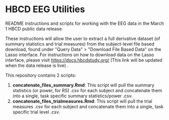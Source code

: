 # HBCD EEG Utilities

README instructions and scripts for working with the EEG data in the March 1 HBCD public data release.

These instructions will allow the user to extract a full derivative dataset (of summary statistics and trial measures) from the subject-level file based download, found under "Query Data" > "Download File Based Data" on the Lasso interface. For instructions on how to download data on the Lasso interface, please visit https://docs.hbcdstudy.org/ (This link will be updated when the data release is live) .

This repository contains 2 scripts: 
1. **concatenate_files_summary.Rmd**: This script will pull the summary statistics (or power, for RS) .csv for each subject and concatenate them into a single, task specific summary statistics/power .csv. 
2. **concatenate_files_trialmeasures.Rmd**: This script will pull the trial measures .csv for each subject and concatenate them into a single, task specific trial level .csv.



